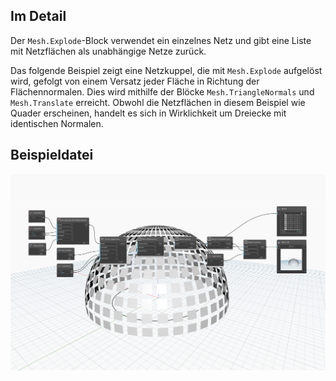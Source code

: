 ## Im Detail
Der `Mesh.Explode`-Block verwendet ein einzelnes Netz und gibt eine Liste mit Netzflächen als unabhängige Netze zurück.

Das folgende Beispiel zeigt eine Netzkuppel, die mit `Mesh.Explode` aufgelöst wird, gefolgt von einem Versatz jeder Fläche in Richtung der Flächennormalen. Dies wird mithilfe der Blöcke `Mesh.TriangleNormals` und `Mesh.Translate` erreicht. Obwohl die Netzflächen in diesem Beispiel wie Quader erscheinen, handelt es sich in Wirklichkeit um Dreiecke mit identischen Normalen.

## Beispieldatei

![Example](./Autodesk.DesignScript.Geometry.Mesh.Explode_img.jpg)

